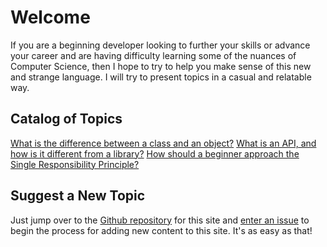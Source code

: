 # Welcome

If you are a beginning developer looking to further your skills or advance your career and are having difficulty learning some of the nuances of Computer Science, then I hope to try to help you make sense of this new and strange language.  I will try to present topics in a casual and relatable way.

## Catalog of Topics

[What is the difference between a class and an object?](https://jimbledsoe.github.io/Learning-computer-science/content/class-v-object)
[What is an API, and how is it different from a library?](https://jimbledsoe.github.io/Learning-computer-science/content/class-v-object.md)
[How should a beginner approach the Single Responsibility Principle?](https://jimbledsoe.github.io/Learning-computer-science/content/class-v-object.md)

## Suggest a New Topic

Just jump over to the [Github repository](https://github.com/JimBledsoe/Learning-computer-science) for this site and [enter an issue](https://github.com/JimBledsoe/Learning-computer-science/issues) to begin the process for adding new content to this site.  It's as easy as that!
